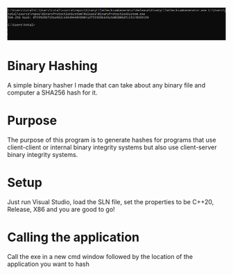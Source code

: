 <p align="center">
  <img src= "https://github.com/TotallyNotAHaxxer/SHA256-BinaryHasher/blob/main/Capture.PNG?raw=true" width="900" title="WOOP!">
</p>



# Binary Hashing

A simple binary hasher I made that can take about any binary file and computer a SHA256 hash for it. 

# Purpose

The purpose of this program is to generate hashes for programs that use client-client or internal binary integrity systems but also use client-server binary integrity systems. 

# Setup

Just run Visual Studio, load the SLN file, set the properties to be C++20, Release, X86 and you are good to go!

# Calling the application

Call the exe in a new cmd window followed by the location of the application you want to hash 
